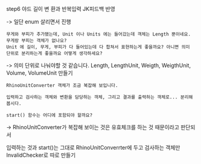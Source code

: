 
step6 야드 길이 변 환과 반복입력 JK피드백 반영

 -> 일단 enum 살리면서 진행

    무게와 부피가 추가됐는데, Unit 이나 Units 에는 들어갔는데 객체는 Length 뿐이네요. 무게랑 부피는 객체가 없나요?
    Unit 에 길이, 무게, 부피가 다 들어있는데 다 합쳐서 표현하는게 좋을까요? 아니면 의미 단위로 분리하는게 좋을까요 어떻게 생각하세요?

-> 의미 단위로 나눠야할 것 같습니다.
   Length, LengthUnit, Weigth, WeigthUnit, Volume, VolumeUnit 만들기


    RhinoUnitConverter 객체가 조금 복잡해 보입니다.

    입력하고 검사하는 객체와 변환을 담당하는 객체, 그리고 결과를 출력하는 객체로... 분리해봅시다.

    start() 함수는 어디에 포함되야 할까요?


-> RhinoUnitConverter가 복잡해 보이는 것은 유효체크를 하는 것 때문이라고 판단되서

  입력하는 것과 start()는 그대로 RhinoUnitConverrter에 두고 검사하는 객체만InvalidChecker로 따로 만들기
